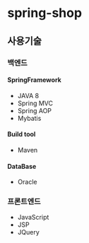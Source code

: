 # spring-shop

## 사용기술
### 백엔드
#### SpringFramework
- JAVA 8
- Spring MVC
- Spring AOP
- Mybatis

#### Build tool
- Maven

#### DataBase
- Oracle

### 프론트엔드
- JavaScript
- JSP
- JQuery

